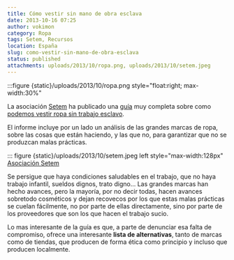 ```yaml
---
title: Cómo vestir sin mano de obra esclava
date: 2013-10-16 07:25
author: vokimon
category: Ropa
tags: Setem, Recursos
location: España
slug: como-vestir-sin-mano-de-obra-esclava
status: published
attachments: uploads/2013/10/ropa.png, uploads/2013/10/setem.jpeg
---
```


:::figure {static}/uploads/2013/10/ropa.png style="float:right; max-width:30%"

<!-- PELICAN_BEGIN_SUMMARY -->
La asociación [Setem](http://www.setem.org/site/cat/catalunya/)
ha publicado una [guía](http://www.setem.org/media/pdfs/Guia_para_vestir_sin_trabajo_esclavo_cast.pdf) muy completa
sobre como [podemos vestir ropa sin trabajo esclavo](http://www.setem.org/blog/es/federacion/A-iquest-podemos-vestir-con-ropa-sin-trabajo-esclavo).
<!-- PELICAN_END_SUMMARY -->
El informe incluye por un lado un análisis de las grandes marcas de ropa, sobre las cosas que están haciendo, y las que no, para garantizar que no se produzcan malas prácticas.

::: figure {static}/uploads/2013/10/setem.jpeg left style="max-width:128px"
	[Asociación Setem](https://www.setem.org)

Se persigue que haya condiciones saludables en el trabajo, que no haya trabajo infantil, sueldos dignos, trato digno... Las grandes marcas han hecho avances, pero la mayoría, por no decir todas, hacen avances sobretodo cosméticos y dejan recovecos por los que estas malas prácticas se cuelan fácilmente, no por parte de ellas directamente, sino por parte de los proveedores que son los que hacen el trabajo sucio.

Lo mas interesante de la guía es que, a parte de denunciar esa falta de compromiso, ofrece una interesante **lista de alternativas**, tanto de marcas como de tiendas, que producen de forma ética como principio y incluso que producen localmente.

